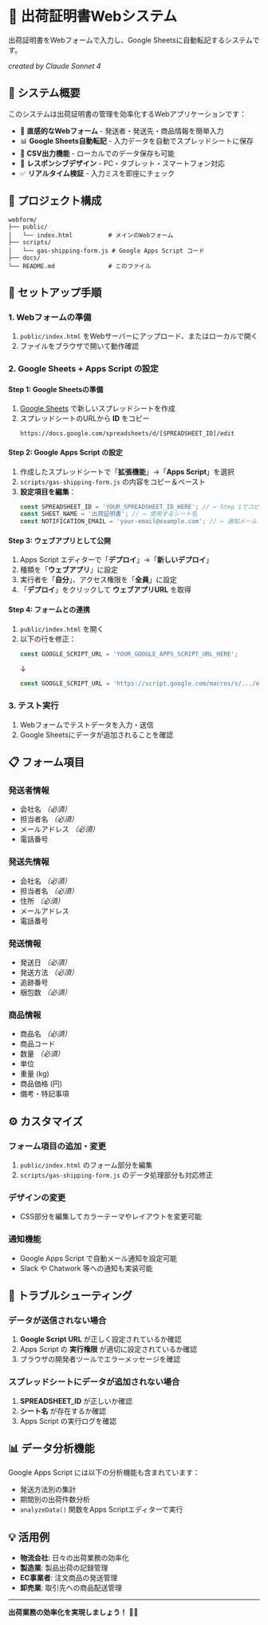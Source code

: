 # 🚚 出荷証明書Webシステム

出荷証明書をWebフォームで入力し、Google Sheetsに自動転記するシステムです。

*created by Claude Sonnet 4*

## 🌟 システム概要

このシステムは出荷証明書の管理を効率化するWebアプリケーションです：

- 📝 **直感的なWebフォーム** - 発送者・発送先・商品情報を簡単入力
- 📊 **Google Sheets自動転記** - 入力データを自動でスプレッドシートに保存
- 💾 **CSV出力機能** - ローカルでのデータ保存も可能
- 📱 **レスポンシブデザイン** - PC・タブレット・スマートフォン対応
- ✅ **リアルタイム検証** - 入力ミスを即座にチェック

## 📂 プロジェクト構成

```
webform/
├── public/
│   └── index.html          # メインのWebフォーム
├── scripts/
│   └── gas-shipping-form.js # Google Apps Script コード
├── docs/
└── README.md               # このファイル
```

## 🚀 セットアップ手順

### 1. Webフォームの準備

1. `public/index.html` をWebサーバーにアップロード、またはローカルで開く
2. ファイルをブラウザで開いて動作確認

### 2. Google Sheets + Apps Script の設定

#### Step 1: Google Sheetsの準備
1. [Google Sheets](https://sheets.google.com/) で新しいスプレッドシートを作成
2. スプレッドシートのURLから **ID** をコピー
   ```
   https://docs.google.com/spreadsheets/d/[SPREADSHEET_ID]/edit
   ```

#### Step 2: Google Apps Script の設定
1. 作成したスプレッドシートで「**拡張機能**」→「**Apps Script**」を選択
2. `scripts/gas-shipping-form.js` の内容をコピー＆ペースト
3. **設定項目を編集**：
   ```javascript
   const SPREADSHEET_ID = 'YOUR_SPREADSHEET_ID_HERE'; // ← Step 1でコピーしたID
   const SHEET_NAME = '出荷証明書'; // ← 使用するシート名
   const NOTIFICATION_EMAIL = 'your-email@example.com'; // ← 通知メール（オプション）
   ```

#### Step 3: ウェブアプリとして公開
1. Apps Script エディターで「**デプロイ**」→「**新しいデプロイ**」
2. 種類を「**ウェブアプリ**」に設定
3. 実行者を「**自分**」、アクセス権限を「**全員**」に設定
4. 「**デプロイ**」をクリックして **ウェブアプリURL** を取得

#### Step 4: フォームとの連携
1. `public/index.html` を開く
2. 以下の行を修正：
   ```javascript
   const GOOGLE_SCRIPT_URL = 'YOUR_GOOGLE_APPS_SCRIPT_URL_HERE';
   ```
   ↓
   ```javascript
   const GOOGLE_SCRIPT_URL = 'https://script.google.com/macros/s/.../exec';
   ```

### 3. テスト実行
1. Webフォームでテストデータを入力・送信
2. Google Sheetsにデータが追加されることを確認

## 📋 フォーム項目

### 発送者情報
- 会社名 *（必須）*
- 担当者名 *（必須）*
- メールアドレス *（必須）*
- 電話番号

### 発送先情報
- 会社名 *（必須）*
- 担当者名 *（必須）*
- 住所 *（必須）*
- メールアドレス
- 電話番号

### 発送情報
- 発送日 *（必須）*
- 発送方法 *（必須）*
- 追跡番号
- 梱包数 *（必須）*

### 商品情報
- 商品名 *（必須）*
- 商品コード
- 数量 *（必須）*
- 単位
- 重量 (kg)
- 商品価格 (円)
- 備考・特記事項

## ⚙️ カスタマイズ

### フォーム項目の追加・変更
1. `public/index.html` のフォーム部分を編集
2. `scripts/gas-shipping-form.js` のデータ処理部分も対応修正

### デザインの変更
- CSS部分を編集してカラーテーマやレイアウトを変更可能

### 通知機能
- Google Apps Script で自動メール通知を設定可能
- Slack や Chatwork 等への通知も実装可能

## 🔧 トラブルシューティング

### データが送信されない場合
1. **Google Script URL** が正しく設定されているか確認
2. Apps Script の **実行権限** が適切に設定されているか確認
3. ブラウザの開発者ツールでエラーメッセージを確認

### スプレッドシートにデータが追加されない場合
1. **SPREADSHEET_ID** が正しいか確認
2. **シート名** が存在するか確認
3. Apps Script の実行ログを確認

## 📊 データ分析機能

Google Apps Script には以下の分析機能も含まれています：
- 発送方法別の集計
- 期間別の出荷件数分析
- `analyzeData()` 関数をApps Scriptエディターで実行

## 💡 活用例

- **物流会社**: 日々の出荷業務の効率化
- **製造業**: 製品出荷の記録管理
- **EC事業者**: 注文商品の発送管理
- **卸売業**: 取引先への商品配送管理

---

**出荷業務の効率化を実現しましょう！** 🚚✨